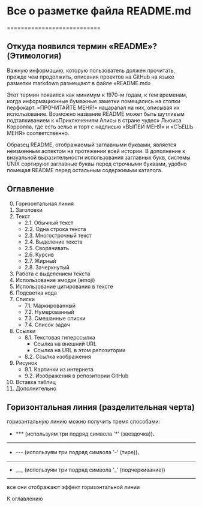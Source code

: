 # Все о разметке файла README.md

===========================


## Откуда появился термин «README»? (Этимология)

Важную информацию, которую пользователь должен прочитать, прежде чем продолжить, описания проектов на GitHub на языке 
разметки markdown размещают в файле «README.md»

Этот термин появился как минимум к 1970-м годам, к тем временам, когда информационные бумажные заметки помещались на стопки
перфокарт. «ПРОЧИТАЙТЕ МЕНЯ!» нацарапал на них, описывая их использование. Возможно название README 
может быть шутливым подталкиванием к «Приключениям Алисы в стране чудес» Льюиса Кэрролла, где есть зелье и торт с 
надписью «ВЫПЕЙ МЕНЯ» и «СЪЕШЬ МЕНЯ» соответственно.

Образец README, отображаемый заглавными буквами, является неизменным аспектом на протяжении всей истории. 
В дополнение к визуальной выразительности использования заглавных букв, системы UNIX сортируют заглавные буквы перед
строчными буквами, удобно помещая README перед остальным содержимым каталога.



## Оглавление

0. Горизонтальная линия
1. Заголовки
2. Текст
   * 2.1. Обычный текст
   * 2.2. Одна строка текста
   * 2.3. Многострочный текст
   * 2.4. Выделение текста
   * 2.5. Сворачивать
   * 2.6. Курсив
   * 2.7. Жирный
   * 2.8. Зачеркнутый
3. Работа с выделением текста
4. Использование эмодзи (emoji)
5. Использование цитирования в тексте
6. Подсветка кода
7. Списки
    * 7.1. Маркированный
    * 7.2. Нумерованный
    * 7.3. Смешанные списки
    * 7.4. Список задач
8. Ссылки
    * 8.1. Текстовая гиперссылка
        *  Ссылка на внешний URL
        *  Ссылка на URL в этом репозитории
    * 8.2. Ссылка изображения
9. Рисунок
    * 9.1. Картинки из интернета
    * 9.2. Изображения в репозитории GitHub
10. Вставка таблиц
11. Дополнительно
    
## Горизонтальная линия (разделительная черта)

горизантальную линию можно получить тремя способами:
* *** (используям три подряд символа '*' (звездочка))、
***
* --- (используям три подряд символа '-' (тире))、
---
* ___ (используям три подряд символа '_' (подчеркивание))
___

все они отображают эффект горизонтальной линии

К оглавлению